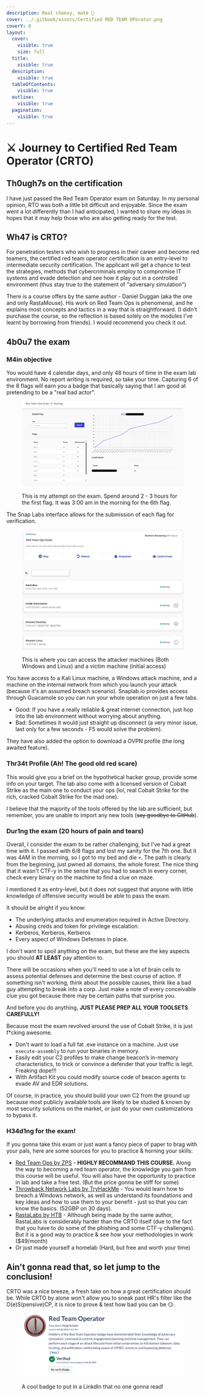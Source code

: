 ```yaml
---
description: Real cheesy, mate 🧀
cover: ../.gitbook/assets/Certified RED TEAM OPerator.png
coverY: 0
layout:
  cover:
    visible: true
    size: full
  title:
    visible: true
  description:
    visible: true
  tableOfContents:
    visible: true
  outline:
    visible: true
  pagination:
    visible: true
---
```


# ⚔ Journey to Certified Red Team Operator (CRTO)

## Th0ugh7s on the certification

I have just passed the Red Team Operator exam on Saturday. In my personal opinion, RTO was both a little bit difficult and enjoyable. Since the exam went a lot differently than I had anticipated, I wanted to share my ideas in hopes that it may help those who are also getting ready for the test.&#x20;

## Wh47 is CRTO?

For penetration testers who wish to progress in their career and become red teamers, the certified red team operator certification is an entry-level to intermediate security certification. The applicant will get a chance to test the strategies, methods that cybercriminals employ to compromise IT systems and evade detection and see how it play out in a controlled environment (thus stay true to the statement of "adversary simulation")

There is a course offers by the same author - Daniel Duggan (aka the one and only RastaMouse). His work on Red Team Ops is phenomenal, and he explains most concepts and tactics in a way that is straightforward. (I didn't purchase the course, so the reflection is based solely on the modules I've learnt by borrowing from friends). I would recommend you check it out.

## 4b0u7 the exam

### M4in objective

You would have 4 calendar days, and only 48 hours of time in the exam lab environment. No report writing is required, so take your time. Capturing 6 of the 8 flags will earn you a badge that basically saying that I am good at pretending to be a "real bad actor".&#x20;

<figure><img src="../.gitbook/assets/Screenshot 2023-10-29 213118.png" alt=""><figcaption><p>This is my attempt on the exam. Spend around 2 - 3 hours for the first flag. It was 3:00 am in the morning for the 6th flag.</p></figcaption></figure>

The Snap Labs interface allows for the submission of each flag for verification.&#x20;

<figure><img src="../.gitbook/assets/Screenshot 2023-10-29 212336.png" alt=""><figcaption><p>This is where you can access the attacker machines (Both Windows and Linux) and a victim machine (initial access) </p></figcaption></figure>

You have access to a Kali Linux machine, a Windows attack machine, and a machine on the internal network from which you launch your attack (because it's an assumed breach scenario). Snaplab.io provides access through Guacamole so you can run your whole operation on just a few tabs.

* Good: If you have a really reliable & great internet connection, just hop into the lab environment without worrying about anything.
* Bad: Sometimes it would just straight up disconnect (a very minor issue, last only for a few seconds - F5 would solve the problem).

They have also added the option to download a OVPN profile (the long awaited feature).

### Thr34t Profile (Ah! The good old red scare)

This would give you a brief on the hypothetical hacker group, provide some info on your target. The lab also come with a licensed version of Cobalt Strike as the main one to conduct your ops (lol, real Cobalt Strike for the rich, cracked Cobalt Strike for the mad one).

I believe that the majority of the tools offered by the lab are sufficient, but remember, you are unable to import any new tools (~~say goodbye to GitHub~~).

### Dur1ng the exam (20 hours of pain and tears)

Overall, I consider the exam to be rather challenging, but I've had a great time with it. I passed with 6/8 flags and lost my sanity for the 7th one. But it was 4AM in the morning, so I got to my bed and die :skull:. The path is clearly from the beginning, just pwned all domains, the whole forest. The nice thing that it wasn't CTF-y in the sense that you had to search in every corner, check every binary on the machine to find a clue on maze.&#x20;

I mentioned it as entry-level, but it does not suggest that anyone with little knowledge of offensive security would be able to pass the exam.&#x20;

It should be alright if you know:

* The underlying attacks and enumeration required in Active Directory.
* Abusing creds and token for privilege escalation.
* Kerberos, Kerberos, Kerberos
* Every aspect of Windows Defenses in place.

I don't want to spoil anything on the exam, but these are the key aspects you should **AT LEAST** pay attention to.

There will be occasions when you'll need to use a lot of brain cells to assess potential defenses and determine the best course of action. If something isn't working, think about the possible causes, think like a bad guy attempting to break into a corp. Just make a note of every conceivable clue you got because there may be certain paths that surprise you.&#x20;

And before you do anything, **JUST PLEASE PREP ALL YOUR TOOLSETS CAREFULLY!**

Because most the exam revolved around the use of Cobalt Strike, it is just f\*cking awesome.&#x20;

* Don't want to load a full fat .exe instance on a machine. Just use `execute-assembly` to run your binaries in memory.
* Easily edit your C2 profiles to make change beacon’s in-memory characteristics, to trick or convince a defender that your traffic is legit. Freaking dope!!!
* With Artifact Kit you could modify source code of beacon agents to evade AV and EDR solutions.

Of course, in practice, you should build your own C2 from the ground up because most publicly available tools are likely to be studied & known by most security solutions on the market, or just do your own customizations to bypass it.&#x20;

### H34d1ng for the exam!

If you gonna take this exam or just want a fancy piece of paper to brag with your pals, here are some sources for you to practice & horning your skills:

* [Red Team Ops by ZPS](https://training.zeropointsecurity.co.uk/courses/red-team-ops) - **HIGHLY RECOMMAND THIS COURSE.** Along the way to becoming a red team operator, the knowledge you gain from this course will be useful. You will also have the opportunity to practice in lab and take a free test. (But the price gonna be stiff for some)
* [Throwback Network Labs by TryHackMe](https://tryhackme.com/network/throwback) - You would learn how to breach a Windows network, as well as understand its foundations and key ideas and how to use them to your benefit - just so that you can know the basics. (52GBP on 30 days).
* [RastaLabs by HTB](https://www.hackthebox.com/hacker/pro-labs) - Although being made by the same author, RastaLabs is considerably harder than the CRTO itself (due to the fact that you have to do some of the phishing and some CTF-y challenges). But it is a good way to practice & see how your methodologies in work ($49/month)&#x20;
* Or just made yourself a homelab (Hard, but free and worth your time)

## Ain't gonna read that, so let jump to the conclusion!

CRTO was a nice breeze, a fresh take on how a great certification should be. While CRTO by alone won't allow you to sneak past HR's filter like the O(e)S(pensive)CP, it is nice to prove & test how bad you can be :smirk:.

<figure><img src="../.gitbook/assets/image (1).png" alt=""><figcaption><p>A cool badge to put in a LinkdIn that no one gonna read!</p></figcaption></figure>









